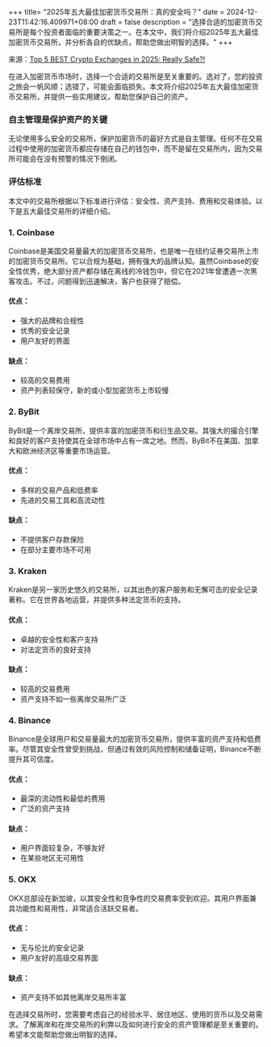+++
title= "2025年五大最佳加密货币交易所：真的安全吗？"
date = 2024-12-23T11:42:16.409971+08:00
draft = false
description = "选择合适的加密货币交易所是每个投资者面临的重要决策之一。在本文中，我们将介绍2025年五大最佳加密货币交易所，并分析各自的优缺点，帮助您做出明智的选择。"
+++

来源：[Top 5 BEST Crypto Exchanges in 2025: Really Safe?!](https://www.youtube.com/watch?v=CzVIAfDD5io)

在进入加密货币市场时，选择一个合适的交易所是至关重要的。选对了，您的投资之旅会一帆风顺；选错了，可能会面临损失。本文将介绍2025年五大最佳加密货币交易所，并提供一些实用建议，帮助您保护自己的资产。

### 自主管理是保护资产的关键

无论使用多么安全的交易所，保护加密货币的最好方式是自主管理。任何不在交易过程中使用的加密货币都应存储在自己的钱包中，而不是留在交易所内，因为交易所可能会在没有预警的情况下倒闭。

### 评估标准

本文中的交易所根据以下标准进行评估：安全性、资产支持、费用和交易体验。以下是五大最佳交易所的详细介绍。

### 1. Coinbase

Coinbase是美国交易量最大的加密货币交易所，也是唯一在纽约证券交易所上市的加密货币交易所。它以合规为基础，拥有强大的品牌认知。虽然Coinbase的安全性优秀，绝大部分资产都存储在离线的冷钱包中，但它在2021年曾遭遇一次黑客攻击。不过，问题得到迅速解决，客户也获得了赔偿。

#### 优点：
- 强大的品牌和合规性
- 优秀的安全记录
- 用户友好的界面

#### 缺点：
- 较高的交易费用
- 资产列表较保守，新的或小型加密货币上市较慢

### 2. ByBit

ByBit是一个离岸交易所，提供丰富的加密货币和衍生品交易。其强大的撮合引擎和良好的客户支持使其在全球市场中占有一席之地。然而，ByBit不在美国、加拿大和欧洲经济区等重要市场运营。

#### 优点：
- 多样的交易产品和低费率
- 先进的交易工具和高流动性

#### 缺点：
- 不提供客户存款保险
- 在部分主要市场不可用

### 3. Kraken

Kraken是另一家历史悠久的交易所，以其出色的客户服务和无懈可击的安全记录著称。它在世界各地运营，并提供多种法定货币的支持。

#### 优点：
- 卓越的安全性和客户支持
- 对法定货币的良好支持

#### 缺点：
- 较高的交易费用
- 资产支持不如一些离岸交易所广泛

### 4. Binance

Binance是全球用户和交易量最大的加密货币交易所，提供丰富的资产支持和低费率。尽管其安全性曾受到挑战，但通过有效的风险控制和储备证明，Binance不断提升其可信度。

#### 优点：
- 最深的流动性和最低的费用
- 广泛的资产支持

#### 缺点：
- 用户界面较复杂，不够友好
- 在某些地区无可用性

### 5. OKX

OKX总部设在新加坡，以其安全性和竞争性的交易费率受到欢迎。其用户界面兼具功能性和易用性，非常适合活跃交易者。

#### 优点：
- 无与伦比的安全记录
- 用户友好的高级交易界面

#### 缺点：
- 资产支持不如其他离岸交易所丰富

在选择交易所时，您需要考虑自己的经验水平、居住地区、使用的货币以及交易需求。了解离岸和在岸交易所的利弊以及如何进行安全的资产管理都是至关重要的。希望本文能帮助您做出明智的选择。
